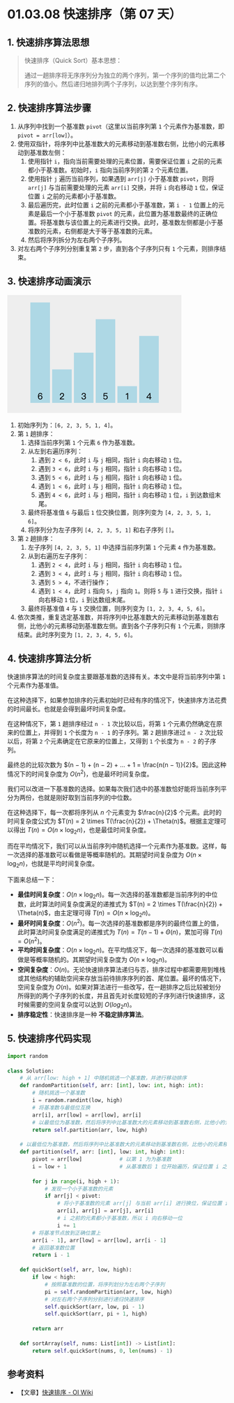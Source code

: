 # 01.03.08 快速排序（第 07 天）

## 1. 快速排序算法思想

> 快速排序（Quick Sort）基本思想：
>
> 通过一趟排序将无序序列分为独立的两个序列，第一个序列的值均比第二个序列的值小。然后递归地排列两个子序列，以达到整个序列有序。

## 2. 快速排序算法步骤

1. 从序列中找到一个基准数 `pivot`（这里以当前序列第 `1` 个元素作为基准数，即 `pivot = arr[low]`）。
2. 使用双指针，将序列中比基准数大的元素移动到基准数右侧，比他小的元素移动到基准数左侧：
   1. 使用指针 `i`，指向当前需要处理的元素位置，需要保证位置 `i` 之前的元素都小于基准数。初始时，`i` 指向当前序列的第 `2` 个元素位置。
   2. 使用指针 `j` 遍历当前序列，如果遇到 `arr[j]` 小于基准数 `pivot`，则将 `arr[j]` 与当前需要处理的元素 `arr[i]` 交换，并将 `i` 向右移动 `1` 位，保证位置 `i` 之前的元素都小于基准数。
   3. 最后遍历完，此时位置 `i` 之前的元素都小于基准数，第 `i - 1` 位置上的元素是最后一个小于基准数 `pivot` 的元素，此位置为基准数最终的正确位置。将基准数与该位置上的元素进行交换。此时，基准数左侧都是小于基准数的元素，右侧都是大于等于基准数的元素。
   4. 然后将序列拆分为左右两个子序列。
3. 对左右两个子序列分别重复第 `2` 步，直到各个子序列只有 `1` 个元素，则排序结束。

## 3. 快速排序动画演示

![](../../images/ch01/01.03.08-001.gif)

1. 初始序列为：`[6, 2, 3, 5, 1, 4]`。
2. 第 `1` 趟排序：
   1. 选择当前序列第 `1` 个元素 `6` 作为基准数。 
   2. 从左到右遍历序列：
      1. 遇到 `2 < 6`，此时 `i` 与 `j` 相同，指针 `i` 向右移动 `1` 位。
      2. 遇到 `3 < 6`，此时 `i` 与 `j` 相同，指针 `i` 向右移动 `1` 位。
      3. 遇到 `5 < 6`，此时 `i` 与 `j` 相同，指针 `i` 向右移动 `1` 位。
      4. 遇到 `1 < 6`，此时 `i` 与 `j` 相同，指针 `i` 向右移动 `1` 位。
      5. 遇到 `4 < 6`，此时 `i` 与 `j` 相同，指针 `i` 向右移动 `1` 位，`i` 到达数组末尾。
   3. 最终将基准值 `6` 与最后 `1` 位交换位置，则序列变为 `[4, 2, 3, 5, 1, 6]`。
   4. 将序列分为左子序列 `[4, 2, 3, 5, 1]` 和右子序列 `[]`。
3. 第 `2` 趟排序：
   1. 左子序列 `[4, 2, 3, 5, 1]` 中选择当前序列第 `1` 个元素 `4` 作为基准数。
   2. 从到右遍历左子序列：
      1. 遇到 `2 < 4`，此时 `i` 与 `j` 相同，指针 `i` 向右移动 `1` 位。
      2. 遇到 `3 < 4`，此时 `i` 与 `j` 相同，指针 `i` 向右移动 `1` 位。
      3. 遇到 `5 > 4`，不进行操作；
      4. 遇到 `1 < 4`，此时 `i` 指向 `5`，`j` 指向 `1`。则将 `5` 与 `1` 进行交换，指针 `i` 向右移动 `1` 位，`i` 到达数组末尾。
   3. 最终将基准值 `4` 与 `1` 交换位置，则序列变为 `[1, 2, 3, 4, 5, 6]`。
4. 依次类推，重复选定基准数，并将序列中比基准数大的元素移动到基准数右侧，比他小的元素移动到基准数左侧。直到各个子序列只有 `1` 个元素，则排序结束。此时序列变为 `[1, 2, 3, 4, 5, 6]`。

## 4. 快速排序算法分析

快速排序算法的时间复杂度主要跟基准数的选择有关。本文中是将当前序列中第 `1` 个元素作为基准值。

在这种选择下，如果参加排序的元素初始时已经有序的情况下，快速排序方法花费的时间最长。也就是会得到最坏时间复杂度。

在这种情况下，第 `1` 趟排序经过 `n - 1` 次比较以后，将第 `1` 个元素仍然确定在原来的位置上，并得到 `1` 个长度为 `n - 1` 的子序列。第 `2` 趟排序进过 `n - 2` 次比较以后，将第 `2` 个元素确定在它原来的位置上，又得到 `1` 个长度为 `n - 2` 的子序列。

最终总的比较次数为 $(n − 1) + (n − 2) + … + 1 = \frac{n(n − 1)}{2}$。因此这种情况下的时间复杂度为 $O(n^2)$，也是最坏时间复杂度。

我们可以改进一下基准数的选择。如果每次我们选中的基准数恰好能将当前序列平分为两份，也就是刚好取到当前序列的中位数。

在这种选择下，每一次都将序列从 $n$ 个元素变为 $\frac{n}{2}$ 个元素。此时的时间复杂度公式为 $T(n) = 2 \times T(\frac{n}{2}) + \Theta(n)$。根据主定理可以得出 $T(n) = O(n \times \log_2n)$，也是最佳时间复杂度。

而在平均情况下，我们可以从当前序列中随机选择一个元素作为基准数。这样，每一次选择的基准数可以看做是等概率随机的。其期望时间复杂度为 $O(n \times \log_2n)$，也就是平均时间复杂度。

下面来总结一下：

- **最佳时间复杂度**：$O(n \times \log_2n)$。每一次选择的基准数都是当前序列的中位数，此时算法时间复杂度满足的递推式为 $T(n) = 2 \times T(\frac{n}{2}) + \Theta(n)$，由主定理可得 $T(n) = O(n \times \log_2n)$。
- **最坏时间复杂度**：$O(n^2)$。每一次选择的基准数都是序列的最终位置上的值，此时算法时间复杂度满足的递推式为 $T(n) = T(n - 1) + \Theta(n)$，累加可得 $T(n) = O(n^2)$。
- **平均时间复杂度**：$O(n \times \log_2n)$。在平均情况下，每一次选择的基准数可以看做是等概率随机的。其期望时间复杂度为 $O(n \times \log_2n)$。
- **空间复杂度**：$O(n)$。无论快速排序算法递归与否，排序过程中都需要用到堆栈或其他结构的辅助空间来存放当前待排序序列的首、尾位置。最坏的情况下，空间复杂度为 $O(n)$。如果对算法进行一些改写，在一趟排序之后比较被划分所得到的两个子序列的长度，并且首先对长度较短的子序列进行快速排序，这时候需要的空间复杂度可以达到 $O(log_2 n)$。
- **排序稳定性**：快速排序是一种 **不稳定排序算法**。

## 5. 快速排序代码实现

```Python
import random

class Solution:
    # 从 arr[low: high + 1] 中随机挑选一个基准数，并进行移动排序
    def randomPartition(self, arr: [int], low: int, high: int):
        # 随机挑选一个基准数
        i = random.randint(low, high)
        # 将基准数与最低位互换
        arr[i], arr[low] = arr[low], arr[i]
        # 以最低位为基准数，然后将序列中比基准数大的元素移动到基准数右侧，比他小的元素移动到基准数左侧。最后将基准数放到正确位置上
        return self.partition(arr, low, high)
    
    # 以最低位为基准数，然后将序列中比基准数大的元素移动到基准数右侧，比他小的元素移动到基准数左侧。最后将基准数放到正确位置上
    def partition(self, arr: [int], low: int, high: int):
        pivot = arr[low]            # 以第 1 为为基准数
        i = low + 1                 # 从基准数后 1 位开始遍历，保证位置 i 之前的元素都小于基准数
        
        for j in range(i, high + 1):
            # 发现一个小于基准数的元素
            if arr[j] < pivot:
                # 将小于基准数的元素 arr[j] 与当前 arr[i] 进行换位，保证位置 i 之前的元素都小于基准数
                arr[i], arr[j] = arr[j], arr[i]
                # i 之前的元素都小于基准数，所以 i 向右移动一位
                i += 1
        # 将基准节点放到正确位置上
        arr[i - 1], arr[low] = arr[low], arr[i - 1]
        # 返回基准数位置
        return i - 1

    def quickSort(self, arr, low, high):
        if low < high:
            # 按照基准数的位置，将序列划分为左右两个子序列
            pi = self.randomPartition(arr, low, high)
            # 对左右两个子序列分别进行递归快速排序
            self.quickSort(arr, low, pi - 1)
            self.quickSort(arr, pi + 1, high)

        return arr

    def sortArray(self, nums: List[int]) -> List[int]:
        return self.quickSort(nums, 0, len(nums) - 1)
```

## 参考资料

- 【文章】[快速排序 - OI Wiki](https://oi-wiki.org/basic/quick-sort/)
